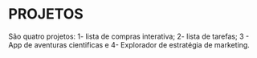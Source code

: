 # PROJETOS
São quatro projetos: 1- lista de compras interativa; 2- lista de tarefas; 3 - App de aventuras cientificas e 4- Explorador de estratégia de marketing.
